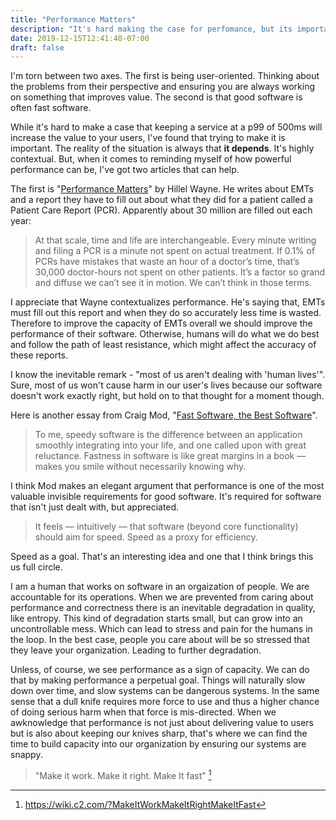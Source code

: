 ```yaml
---
title: "Performance Matters"
description: "It's hard making the case for perfomance, but its important not only for the tech or the product, but its important for the humans in the loop as well."
date: 2019-12-15T12:41:40-07:00
draft: false
---
```


I'm torn between two axes. The first is being user-oriented. Thinking about the problems from their perspective and ensuring you are always working on something that improves value. The second is that good software is often fast software. 

While it's hard to make a case that keeping a service at a p99 of 500ms will increase the value to your users, I've found that trying to make it is important. The reality of the situation is always that **it depends**. It's highly contextual. But, when it comes to reminding myself of how powerful performance can be, I've got two articles that can help.

The first is "[Performance Matters](https://www.hillelwayne.com/post/performance-matters/)" by Hillel Wayne. He writes about EMTs and a report they have to fill out about what they did for a patient called a Patient Care Report (PCR). Apparently about 30 million are filled out each year: 

> At that scale, time and life are interchangeable. Every minute writing and filing a PCR is a minute not spent on actual treatment. If 0.1% of PCRs have mistakes that waste an hour of a doctor’s time, that’s 30,000 doctor-hours not spent on other patients. It’s a factor so grand and diffuse we can’t see it in motion. We can’t think in those terms.

I appreciate that Wayne contextualizes performance. He's saying that, EMTs must fill out this report and when they do so accurately less time is wasted. Therefore to improve the capacity of EMTs overall we should improve the performance of their software. Otherwise, humans will do what we do best and follow the path of least resistance, which might affect the accuracy of these reports.

I know the inevitable remark - "most of us aren't dealing with 'human lives'". Sure, most of us won't cause harm in our user's lives because our software doesn't work exactly right, but hold on to that thought for a moment though. 

Here is another essay from Craig Mod, "[Fast Software, the Best Software](https://craigmod.com/essays/fast_software/)".

> To me, speedy software is the difference between an application smoothly integrating into your life, and one called upon with great reluctance. Fastness in software is like great margins in a book — makes you smile without necessarily knowing why.

I think Mod makes an elegant argument that performance is one of the most valuable invisible requirements for good software. It's required for software that isn't just dealt with, but appreciated.

> It feels — intuitively — that software (beyond core functionality) should aim for speed. Speed as a proxy for efficiency. 

Speed as a goal. That's an interesting idea and one that I think brings this us full circle.

I am a human that works on software in an orgaization of people. We are accountable for its operations. When we are prevented from caring about performance and correctness there is an inevitable degradation in quality, like entropy. This kind of degradation starts small, but can grow into an uncontrollable mess. Which can lead to stress and pain for the humans in the loop. In the best case, people you care about will be so stressed that they leave your organization. Leading to further degradation.

Unless, of course, we see performance as a sign of capacity. We can do that by making performance a perpetual goal. Things will naturally slow down over time, and slow systems can be dangerous systems. In the same sense that a dull knife requires more force to use and thus a higher chance of doing serious harm when that force is mis-directed. When we awknowledge that performance is not just about delivering value to users but is also about keeping our knives sharp, that's where we can find the time to build capacity into our organization by ensuring our systems are snappy.

> "Make it work. Make it right. Make It fast" [^aphorism]

[^aphorism]: https://wiki.c2.com/?MakeItWorkMakeItRightMakeItFast